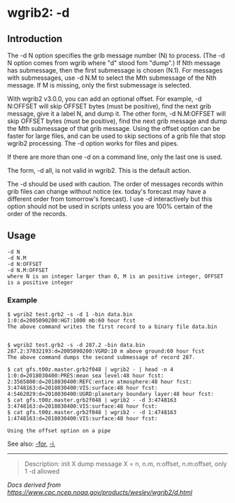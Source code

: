 # wgrib2: -d

## Introduction

The -d N option specifies the grib message number (N) to
process. (The -d N option comes from wgrib where "d" stood fom "dump".)
If Nth message has submessage, then the first submessage is chosen (N.1).
For messages with submessages, use -d N.M to select the
Mth submessage of the Nth message. If M is missing, only the first submessage is selected.

With wgrib2 v3.0.0, you can add an optional offset. For example, -d N:OFFSET
will skip OFFSET bytes (must be positive), find the next grib message, give it a label N, and dump it.
The other form, -d N.M:OFFSET will skip OFFSET bytes (must be positive),
find the next grib message and dump the Mth submessage of that grib message.
Using the offset option can be faster for large files, and can be used to skip sections of a grib
file that stop wgrib2 processing.
The -d option works for files and pipes.

If there are more than one -d on a command line, only
the last one is used.

The form, -d all, is not valid in wgrib2. This
is the default action.

The -d should be used with caution. The order of
messages records within grib files can change without notice (ex. today's forecast
may have a different order from tomorrow's forecast). I use
-d interactively but this option should not be used
in scripts unless you are 100% certain of the order of the records.

## Usage

```
-d N
-d N.M
-d N:OFFSET
-d N.M:OFFSET
where N is an integer larger than 0, M is an positive integer, OFFSET is a positive integer
```

### Example

```
$ wgrib2 test.grb2 -s -d 1 -bin data.bin
1:0:d=2005090200:HGT:1000 mb:60 hour fcst
The above command writes the first record to a binary file data.bin


$ wgrib2 test.grb2 -s -d 287.2 -bin data.bin
287.2:37032193:d=2005090200:VGRD:10 m above ground:60 hour fcst
The above command dumps the second submessage of record 287.

$ cat gfs.t00z.master.grb2f048 | wgrib2 - | head -n 4
1:0:d=2018030400:PRES:mean sea level:48 hour fcst:
2:3565800:d=2018030400:REFC:entire atmosphere:48 hour fcst:
3:4748163:d=2018030400:VIS:surface:48 hour fcst:
4:5462029:d=2018030400:UGRD:planetary boundary layer:48 hour fcst:
$ cat gfs.t00z.master.grb2f048 | wgrib2 - -d 3:4748163
3:4748163:d=2018030400:VIS:surface:48 hour fcst:
$ cat gfs.t00z.master.grb2f048 | wgrib2 - -d 1:4748163
1:4748163:d=2018030400:VIS:surface:48 hour fcst:

Using the offset option on a pipe
```

See also:
[-for](./for.md),
[-i](./i.md),

---

> Description: init X dump message X = n, n.m, n:offset, n.m:offset, only 1 -d allowed

_Docs derived from <https://www.cpc.ncep.noaa.gov/products/wesley/wgrib2/d.html>_
